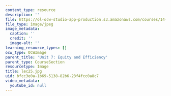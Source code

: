 ```yaml
---
content_type: resource
description: ''
file: https://ol-ocw-studio-app-production.s3.amazonaws.com/courses/14-01sc-principles-of-microeconomics-fall-2011/bfcc3e0a1b69513882b623f4fcc0a8c7_lec25.jpg
file_type: image/jpeg
image_metadata:
  caption: ''
  credit: ''
  image-alt: ''
learning_resource_types: []
ocw_type: OCWImage
parent_title: 'Unit 7: Equity and Efficiency'
parent_type: CourseSection
resourcetype: Image
title: lec25.jpg
uid: bfcc3e0a-1b69-5138-82b6-23f4fcc0a8c7
video_metadata:
  youtube_id: null
---
```

